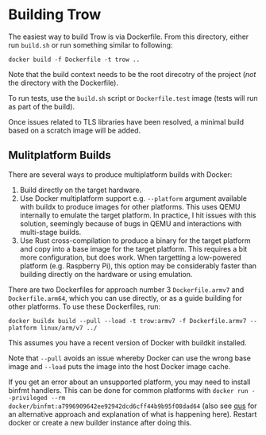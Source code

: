 # Building Trow

The easiest way to build Trow is via Dockerfile. From this directory, either run `build.sh` or run
something similar to following:

```
docker build -f Dockerfile -t trow ..
```

Note that the build context needs to be the root direcotry of the project (*not* the directory with
the Dockerfile).

To run tests, use the `build.sh` script or `Dockerfile.test` image (tests will run as part of the build).

Once issues related to TLS libraries have been resolved, a minimal build based on a scratch image
will be added.

## Mulitplatform Builds

There are several ways to produce multiplatform builds with Docker:

 1. Build directly on the target hardware.
 2. Use Docker multiplatform support e.g. `--platform` argument available with buildx to produce
    images for other platforms. This uses QEMU internally to emulate the target platform. In
    practice, I hit issues with this solution, seemingly because of bugs in QEMU and interactions
    with multi-stage builds.
 3. Use Rust cross-compilation to produce a binary for the target platform and copy into a base
    image for the target platform. This requires a bit more configuration, but does work. When
    targetting a low-powered platform (e.g. Raspberry Pi), this option may be considerably faster
    than building directly on the hardware or using emulation.

There are two Dockerfiles for approach number 3 `Dockerfile.armv7` and `Dockerfile.arm64`, which you
can use directly, or as a guide building for other platforms. To use these Dockerfiles, run:

```
docker buildx build --pull --load -t trow:armv7 -f Dockerfile.armv7 --platform linux/arm/v7 ../
```

This assumes you have a recent version of Docker with buildkit installed.

Note that `--pull` avoids an issue whereby Docker can use the wrong base image and `--load` puts the
image into the host Docker image cache.

If you get an error about an unsupported platform, you may need to install binfmt handlers. This can
be done for common platforms with `docker run --privileged --rm
docker/binfmt:a7996909642ee92942dcd6cff44b9b95f08dad64` (also see [qus](https://github.com/dbhi/qus)
for an alternative approach and explanation of what is happening here). Restart docker or create a
new builder instance after doing this.

